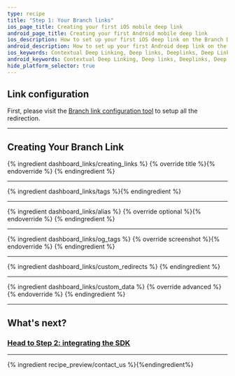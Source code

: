 ```yaml
---
type: recipe
title: "Step 1: Your Branch links"
ios_page_title: Creating your first iOS mobile deep link
android_page_title: Creating your first Android mobile deep link
ios_description: How to set up your first iOS deep link on the Branch Dashboard. Select the data to pass through the install of your app and set up the analytics.
android_description: How to set up your first Android deep link on the Branch Dashboard. Select the data to pass through the install of your app and set up the analytics.
ios_keywords: Contextual Deep Linking, Deep links, Deeplinks, Deep Linking, Deeplinking, Deferred Deep Linking, Deferred Deeplinking, Google App Indexing, Google App Invites, Apple Universal Links, Apple Spotlight Search, Facebook App Links, AppLinks, Deepviews, Deep views, Link configuration, Analytics, Custom Link, Deep Link Data, iOS, objective-c, swift
android_keywords: Contextual Deep Linking, Deep links, Deeplinks, Deep Linking, Deeplinking, Deferred Deep Linking, Deferred Deeplinking, Google App Indexing, Google App Invites, Apple Universal Links, Apple Spotlight Search, Facebook App Links, AppLinks, Deepviews, Deep views, Link configuration, Analytics, Custom Link, Deep Link Data, Android
hide_platform_selector: true
---
```


## Link configuration

First, please visit the [Branch link configuration tool](https://start.branch.io/) to setup all the redirection.

-----

## Creating Your Branch Link

{% ingredient dashboard_links/creating_links %}
	{% override title %}{% endoverride %}
{% endingredient %}

-----

{% ingredient dashboard_links/tags %}{% endingredient %}

-----

{% ingredient dashboard_links/alias %}
	{% override optional %}{% endoverride %}
{% endingredient %}

-----

{% ingredient dashboard_links/og_tags %}
{% override screenshot %}{% endoverride %}
{% endingredient %}

-----

{% ingredient dashboard_links/custom_redirects %}
{% endingredient %}

-----

{% ingredient dashboard_links/custom_data %}
	{% override advanced %}{% endoverride %}
{% endingredient %}
<!--- /Creating your Link -->

-----

## What's next?

### [Head to Step 2: integrating the SDK](/recipes/quickstart_guide/{{page.platform}}/)

-----

{% ingredient recipe_preview/contact_us %}{%endingredient%}

